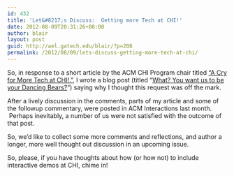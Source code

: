 ```yaml
---
id: 432
title: 'Let&#8217;s Discuss:  Getting more Tech at CHI!'
date: 2012-08-09T20:31:26+00:00
author: blair
layout: post
guid: http://ael.gatech.edu/blair/?p=208
permalink: /2012/08/09/lets-discuss-getting-more-tech-at-chi/
---
```

So, in response to a short article by the ACM CHI Program chair titled [&#8220;A Cry for More Tech at CHI!.&#8221;](http://dl.acm.org/citation.cfm?id=2090154&CFID=70499449&CFTOKEN=98520342), I wrote a blog post (titled &#8220;[What? You want us to be your Dancing Bears?](http://ael.gatech.edu/blair/2012/03/14/what-you-want-us-to-be-your-dancing-bears/)&#8220;) saying why I thought this request was off the mark.

After a lively discussion in the comments, parts of my article and some of the followup commentary, were posted in ACM Interactions last month.  Perhaps inevitably, a number of us were not satisfied with the outcome of that post.

So, we&#8217;d like to collect some more comments and reflections, and author a longer, more well thought out discussion in an upcoming issue. 

So, please, if you have thoughts about how (or how not) to include interactive demos at CHI, chime in!